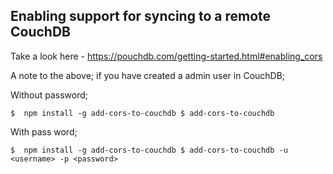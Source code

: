 ## Enabling support for syncing to a remote CouchDB
Take a look here - https://pouchdb.com/getting-started.html#enabling_cors

A note to the above; if you have created a admin user in CouchDB;

Without password;

`$  npm install -g add-cors-to-couchdb
$ add-cors-to-couchdb`

With pass word;

`$  npm install -g add-cors-to-couchdb
$ add-cors-to-couchdb -u <username> -p <password>`

